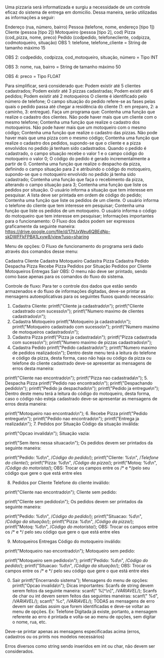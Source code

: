 Uma pizzaria será informatizada e surgiu a necessidade de um controle eficaz do sistema de entrega em domicilio. Dessa maneira, serão utilizadas as informações a seguir:

Endereço (rua, número, bairro)
Pessoa (telefone, nome, endereço [tipo 1])
Cliente (pessoa [tipo 2])
Motoqueiro (pessoa [tipo 2], cod)
Pizza (cod_pizza, nome, preco)
Pedido (codpedido, telefonecliente, codpizza, codmotoqueiro, situação)
OBS 1: telefone, telefone_cliente = String de tamanho máximo 15

OBS 2: codpedido, codpizza, cod_motoqueiro, situação, número = Tipo INT

OBS 3: nome, rua, bairro = String de tamanho máximo 50

OBS 4: preco = Tipo FLOAT

Para simplificar, será considerado que:
Podem existir até 5 clientes cadastrados;
Podem existir até 3 pizzas cadastradas;
Podem existir até 6 pedidos;
Podem existir até 2 motoqueiros
O cliente é identificado pelo número de telefone;
O campo situação do pedido refere-se as fases pelas quais o pedido passa até chegar a residência do cliente (1: em preparo, 2: a caminho, 3: entregue).
Faça um programa que:
Contenha uma função que realize o cadastro dos clientes. Não pode haver mais que um cliente com o mesmo telefone;
Contenha uma função que realize o cadastro dos motoqueiros. Não pode haver mais que um motoqueiro com o mesmo código;
Contenha uma função que realize o cadastro das pizzas. Não pode haver mais que uma pizza com o mesmo código;
Contenha uma função que realize o cadastro dos pedidos, supondo-se que o cliente e a pizza envolvidos no pedido já tenham sido cadastrados. Quando o pedido é cadastrado, o campo situação recebe o valor 1 e o campo código do motoqueiro o valor 0; O código do pedido é gerado incrementalmente a partir de 0.
Contenha uma função que realize o despacho da pizza, definindo o campo situação para 2 e atribuindo o código do motoqueiro, supondo-se que o motoqueiro envolvido no pedido já tenha sido cadastrado;
Contenha uma função que faça o recebimento da pizza, alterando o campo situação para 3;
Contenha uma função que liste os pedidos por situação. O usuário informa a situação que tem interesse em pesquisar. A lista deve ser printada em ordem de código do pedido;
Contenha uma função que liste os pedidos de um cliente. O usuário informa o telefone do cliente que tem interesse em pesquisar;
Contenha uma função que liste os pedidos de um motoqueiro. O usuário informa o código do motoqueiro que tem interesse em pesquisar;
Informações importantes para o funcionamento:
O Fluxo dos dados podem ser expressos graficamente da seguinte maneira: https://drive.google.com/file/d/17tUxWeu6QBEdNp-skDWFFkFPBA1Lxyw8/view?usp=sharing

Menu de opções:
O Fluxo de funcionamento do programa será dado através dos comandos desse menu:

Cadastra Cliente
Cadastra Motoqueiro
Cadastra Pizza
Cadastra Pedido
Despacha Pizza
Recebe Pizza
Pedidos por Situação
Pedidos por Cliente
Motoqueiros Entregas
Sair
OBS: O menu não deve ser printado, sendo como base apenas para os comandos do fluxo do sistema.

Controle de fluxo:
Para ter o controle dos dados que estão sendo armazenados e do fluxo de informações digitadas, deve-se printar as mensagens autoexplicativas para os seguintes fluxos quando necessário:

1. Cadastra Cliente:
printf("Cliente ja cadastrado\n");
printf("Cliente cadastrado com sucesso\n");
printf("Numero maximo de clientes cadastrados\n");
2. Cadastra Motoqueiro
printf("Motoqueiro ja cadastrado\n");
printf("Motoqueiro cadastrado com sucesso\n");
printf("Numero maximo de motoqueiros cadastrados\n");
3. Cadastra Pizza
printf("Pizza ja cadastrada\n");
printf("Pizza cadastrada com sucesso\n");
printf("Numero maximo de pizzas cadastrados\n");
4. Cadastra Pedido
printf("Pedido cadastrado\n");
printf("Numero maximo de pedidos realizados\n");
Dentro deste menu terá a leitura do telefone e código da pizza, desta forma, caso não haja ou código da pizza ou telefone do cliente cadastrado deve-se apresentar as mensagens de erros desta maneira:

printf("Cliente nao encontrado\n");
printf("Pizza nao cadastrada\n");
5. Despacha Pizza
printf("Pedido nao encontrado\n");
printf("Despachando pedido\n");
printf("Pedido ja despachado\n");
printf("Pedido ja entregue\n");
Dentro deste menu terá a leitura do código do motoqueiro, desta forma, caso o código não esteja cadastrado deve-se apresentar as mensagens de erros desta maneira:

printf("Motoqueiro nao encontrado\n");
6. Recebe Pizza
printf("Pedido entregue\n");
printf("Pedido nao encontrado\n");
printf("Entrega ja realizada\n");
7. Pedidos por Situação
Código da situação inválida:

printf("Opcao invalida\n");
Situação vazia:

printf("Sem itens nessa situacao\n");
Os pedidos devem ser printados da seguinte maneira:

printf("Pedido: %d\n", /*Código do pedido*/);
printf("Cliente: %s\n", /*Telefone do cliente*/);
printf("Pizza: %d\n", /*Código da pizza*/);
printf("Motoq: %d\n", /*Código do motorista*/);
OBS: Trocar os campos entre os /* e */pelo seu código que gere o que está entre eles

8. Pedidos por Cliente
Telefone do cliente inválido:

printf("Cliente nao encontrado\n");
Cliente sem pedido:

printf("Cliente sem pedidos\n");
Os pedidos devem ser printados da seguinte maneira:

printf("Pedido: %d\n", /*Código do pedido*/);
printf("Situacao: %d\n", /*Código da situação*/);
printf("Pizza: %d\n", /*Código da pizza*/);
printf("Motoq: %d\n", /*Código do motorista*/);
OBS: Trocar os campos entre os /* e */ pelo seu código que gere o que está entre eles

9. Motoqueiros Entregas
Código do motoqueiro inválido:

printf("Motoqueiro nao encontrado\n");
Motoqueiro sem pedido:

printf("Motoqueiro sem pedidos\n");
printf("Pedido: %d\n", /*Código do pedido*/);
printf("Situacao: %d\n", /*Código da situação*/);
OBS: Trocar os campos entre os /* e */ pelo seu código que gere o que está entre eles

0. Sair
printf("Encerrando sistema");
Mensagens do menu de opções:
printf("Opcao invalida\n");
Dicas importantes:
Scanfs de string devem serem feitos da seguinte maneira:
scanf(" %[^\n]", /*VARIAVEL*/);
Scanfs de char ou int devem serem feitos das seguintes maneiras:
scanf(" %d", /*VARIAVEL*/);
scanf(" %c", /*VARIAVEL*/);
TODAS as mensagens de erro devem ser dadas assim que forem identificadas e deve-se voltar ao menu de opções. Ex: Telefone Digitada já existe, portanto, a mensagem referente ao erro é printada e volta-se ao menu de opções, sem digitar o nome, rua, etc.

Deve-se printar apenas as mensagens especificadas acima (erros, cadastros ou os prints nos modelos necessários)

Erros diversos como string sendo inseridos em int ou char, não devem ser considerados.